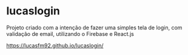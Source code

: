 # lucaslogin


Projeto criado com a intenção de fazer uma simples tela de login, com validaçâo de email, utilizando o Firebase e React.js


https://lucasfm92.github.io/lucaslogin/
